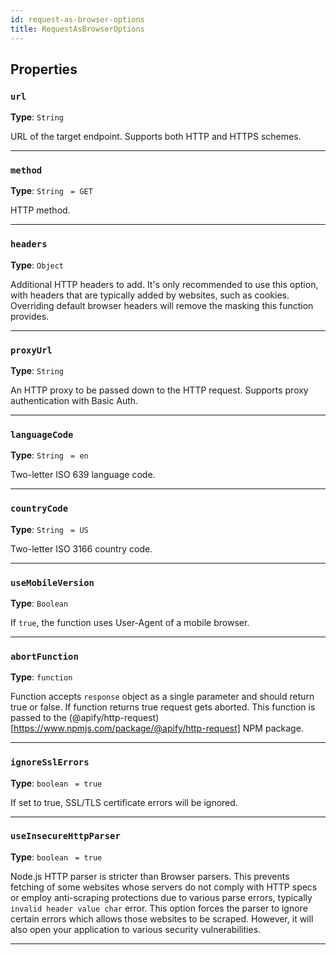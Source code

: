 ```yaml
---
id: request-as-browser-options
title: RequestAsBrowserOptions
---
```


<a name="requestasbrowseroptions"></a>

## Properties

### `url`

**Type**: `String`

URL of the target endpoint. Supports both HTTP and HTTPS schemes.

---

### `method`

**Type**: `String` <code> = GET</code>

HTTP method.

---

### `headers`

**Type**: `Object`

Additional HTTP headers to add. It's only recommended to use this option, with headers that are typically added by websites, such as cookies.
Overriding default browser headers will remove the masking this function provides.

---

### `proxyUrl`

**Type**: `String`

An HTTP proxy to be passed down to the HTTP request. Supports proxy authentication with Basic Auth.

---

### `languageCode`

**Type**: `String` <code> = en</code>

Two-letter ISO 639 language code.

---

### `countryCode`

**Type**: `String` <code> = US</code>

Two-letter ISO 3166 country code.

---

### `useMobileVersion`

**Type**: `Boolean`

If `true`, the function uses User-Agent of a mobile browser.

---

### `abortFunction`

**Type**: `function`

Function accepts `response` object as a single parameter and should return true or false. If function returns true request gets aborted. This function
is passed to the (@apify/http-request)[https://www.npmjs.com/package/@apify/http-request] NPM package.

---

### `ignoreSslErrors`

**Type**: `boolean` <code> = true</code>

If set to true, SSL/TLS certificate errors will be ignored.

---

### `useInsecureHttpParser`

**Type**: `boolean` <code> = true</code>

Node.js HTTP parser is stricter than Browser parsers. This prevents fetching of some websites whose servers do not comply with HTTP specs or employ
anti-scraping protections due to various parse errors, typically `invalid header value char` error. This option forces the parser to ignore certain
errors which allows those websites to be scraped. However, it will also open your application to various security vulnerabilities.

---
